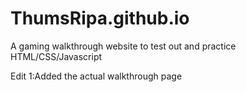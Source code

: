 # ThumsRipa.github.io

A gaming walkthrough website to test out and practice HTML/CSS/Javascript

Edit 1:Added the actual walkthrough page

